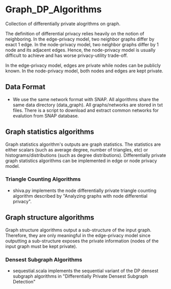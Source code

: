 # Graph_DP_Algorithms
Collection of differentially private alogrithms on graph.

The definition of differential privacy relies heavily on the notion of neighboring. In the edge-privacy model, two neighbor graphs differ by exact 1 edge. In the node-privacy model, two neighbor graphs differ by 1 node and its adjacent edges. Hence, the node-privacy model is usually difficult to achieve and has worse privacy-utility trade-off.

In the edge-privacy model, edges are private while nodes can be publicly known. In the node-privacy model, both nodes and edges are kept private.

## Data Format
- We use the same network format with SNAP. All algorithms share the same data directory (data_graph). All graphs/networks are stored in txt files. There is a script to download and extract common networks for evalution from SNAP database.

## Graph statistics algorithms
Graph statistics algorithm's outputs are graph statistics. The statistics are either scalars (such as average degree, number of triangles, etc) or histograms/distributions (such as degree distributions). Differentially private graph statistics algorithms can be implemented in edge or node privacy model.

### Triangle Counting Algorithms
- shiva.py implements the node differentially private triangle counting algorithm described by "Analyzing graphs with node differential privacy".

## Graph structure algorithms
Graph structure algorithms output a sub-structure of the input graph. Therefore, they are only meaningful in the edge-privacy model since outputting a sub-structure exposes the private information (nodes of the input graph must be kept private).

### Densest Subgraph Algorithms
-  sequestial.scala implements the sequential variant of the DP densest subgraph algorithms in "Differentially Private Densest Subgraph Detection"
